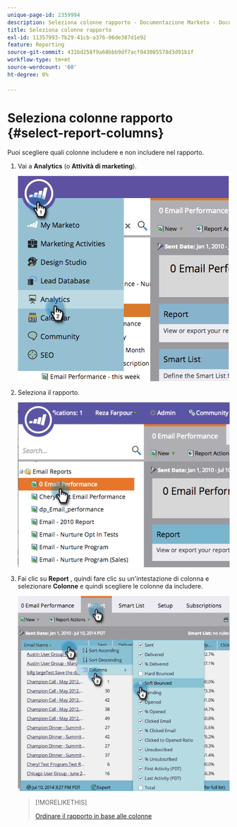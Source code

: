 ```yaml
---
unique-page-id: 2359994
description: Seleziona colonne rapporto - Documentazione Marketo - Documentazione del prodotto
title: Seleziona colonne rapporto
exl-id: 11357993-7b29-41cb-a376-06de387d1e92
feature: Reporting
source-git-commit: 431bd258f9a68bbb9df7acf043085578d3d91b1f
workflow-type: tm+mt
source-wordcount: '60'
ht-degree: 0%

---
```


# Seleziona colonne rapporto {#select-report-columns}

Puoi scegliere quali colonne includere e non includere nel rapporto.

1. Vai a **Analytics** (o **Attività di marketing**).

   ![](assets/image2014-9-16-10-3a43-3a0.png)

1. Seleziona il rapporto.

   ![](assets/image2014-9-16-10-3a43-3a5.png)

1. Fai clic su **Report** , quindi fare clic su un&#39;intestazione di colonna e selezionare **Colonne** e quindi scegliere le colonne da includere.

   ![](assets/image2014-9-16-10-3a43-3a9.png)

   >[!MORELIKETHIS]
   >
   >[Ordinare il rapporto in base alle colonne](/help/marketo/product-docs/reporting/basic-reporting/editing-reports/sort-report-on-columns.md)
